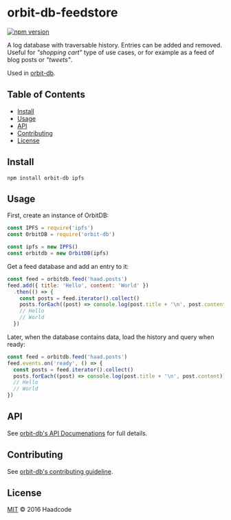 # orbit-db-feedstore

[![npm version](https://badge.fury.io/js/orbit-db-feedstore.svg)](https://badge.fury.io/js/orbit-db-feedstore)

A log database with traversable history. Entries can be added and removed. Useful for *"shopping cart"* type of use cases, or for example as a feed of blog posts or *"tweets"*.

Used in [orbit-db](https://github.com/haadcode/orbit-db).

## Table of Contents

- [Install](#install)
- [Usage](#usage)
- [API](#api)
- [Contributing](#contributing)
- [License](#license)

## Install
```
npm install orbit-db ipfs
```

## Usage

First, create an instance of OrbitDB:

```javascript
const IPFS = require('ipfs')
const OrbitDB = require('orbit-db')

const ipfs = new IPFS()
const orbitdb = new OrbitDB(ipfs)
```

Get a feed database and add an entry to it:

```javascript
const feed = orbitdb.feed('haad.posts')
feed.add({ title: 'Hello', content: 'World' })
  .then(() => {
    const posts = feed.iterator().collect()
    posts.forEach((post) => console.log(post.title + '\n', post.content))    
    // Hello 
    // World  
  })
```

Later, when the database contains data, load the history and query when ready:

```javascript
const feed = orbitdb.feed('haad.posts')
feed.events.on('ready', () => {
  const posts = feed.iterator().collect()
  posts.forEach((post) => console.log(post.title + '\n', post.content))
  // Hello 
  // World  
})
```

## API

See [orbit-db's API Documenations](https://github.com/haadcode/orbit-db/blob/master/API.md#feedstorename) for full details.

## Contributing

See [orbit-db's contributing guideline](https://github.com/haadcode/orbit-db#contributing).

## License

[MIT](LICENSE) ©️ 2016 Haadcode
